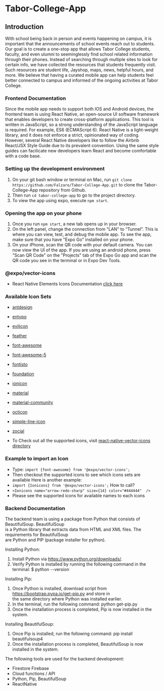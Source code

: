 # Tabor-College-App
## Introduction
With school being back in person and events happening on campus, it is important that the announcements of school events reach out to students. Our goal is to create a one-stop app that allows Tabor College students, faculty, and even ulumni to seeminglessly find school related information through their phones. Instead of searching through multiple sites to look for certain info, we have collected the resources that students frequently visit. Such resources are student life, Jayshop, maps, news, helpful hours, and more. We believe that having a curated mobile app can help students feel better connected to campus and informed of the ongoing activities at Tabor College. 

### Frontend Documentation
Since the mobile app needs to support both IOS and Android devices, the frontend team is using React Native, an open-source UI software framework that enables developers to create cross-platform applications. This tool is written in JavaScript, so a strong understanding of the JavaScript language is required. For example, ES6 (ECMAScript 6). React Native is a light-weight library, and it does not enforce a strict, opinionated way of coding. However, several React Native developers like to follow the Airbnb React/JSX Style Guide due to its prevalent convention. Using the same style guides can facilicate new developers learn React and become comfortable with a code base.


### Setting up the development environment
1. On your git bash window or terminal on Mac, run `git clone https://github.com/Falzaro/Tabor-College-App.git` to clone the Tabor-College-App repository from Github.
2. Then run `cd tabor-college-app` to go to the project directory.
3. To view the app using expo, execute `npm start`.

### Opening the app on your phone

1. Once you run `npm start`, a new tab opens up in your browser. 
2. On the left panel, change the connection from "LAN" to “Tunnel”. This is where you can view, test, and debug the mobile app. To see the app, make sure that you have "Expo Go" installed on your phone.
3. On your iPhone, scan the QR code with your default camera. You can now view the UI of the app. If you are using an android phone, press "Scan QR Code" on the "Projects" tab of the Expo Go app and scan the QR code you see in the terminal or in Expo Dev Tools.

### @expo/vector-icons
- React Native Elements Icons Documentation [click here](https://docs.expo.dev/guides/icons/#expovector-icons)

### Available Icon Sets
- [antdesign](https://ant.design/components/icon/)
- [entypo](http://www.entypo.com/)
- [evilicon](http://evil-icons.io/)
- [feather](https://feathericons.com/)
- [font-awesome](https://fontawesome.com/v4.7.0/)
- [font-awesome-5](https://fontawesome.com/)
- [fontisto](https://www.fontisto.com/icons)
- [foundation](http://zurb.com/playground/foundation-icon-fonts-3)
- [ionicon](http://ionicons.com/)
- [material](https://material.io/tools/icons)
- [material-community](https://materialdesignicons.com/)
- [octicon](https://octicons.github.com/)
- [simple-line-icon](https://simplelineicons.github.io/)
- [zocial](http://weloveiconfonts.com/)

- To Check out all the supported icons, visit [react-native-vector-icons directory](https://oblador.github.io/react-native-vector-icons/)

### Example to import an Icon 
- Type: `import {font-awesome} from '@expo/vector-icons';`
- Then checkout the supported icons to see which icons sets are available
Here is another example: 
- `import {Ionicons} from '@expo/vector-icons';`
How to call? 
- ` <Ionicons name="arrow-redo-sharp" size={14} color="#444444"  /> `
- Please see the supported icons for available names to each icons

### Backend Documentation
The backend team is using a package from Python that consists of BeautifulSoup. BeautifulSoup </br>
is a Python library that extracts data from HTML and XML files. The requirements for BeautifulSoup </br>
are Python and PIP (package installer for python). </br>

Installing Python: </br>
1. Install Python via https://www.python.org/downloads/.
2. Verify Python is installed by running the following command in the terminal: $ python --version

Installing Pip: </br>
1. Once Python is installed, download script from https://bootstrap.pypa.io/get-pip.py and store in </br>
the same directory where Python was installed earlier.
2. In the terminal, run the following command: python get-pip.py
3. Once the installation process is completed, Pip is now installed in the system.

Installing BeautifulSoup: </br>
1. Once Pip is installed, run the following command: pip install beautifulsoup4
2. Once the installation process is completed, BeautifulSoup is now installed in the system.

The following tools are used for the backend development: </br>
- Firestore Firebase
- Cloud functions / API
- Python, Pip, BeautifulSoup
- ReactNative
